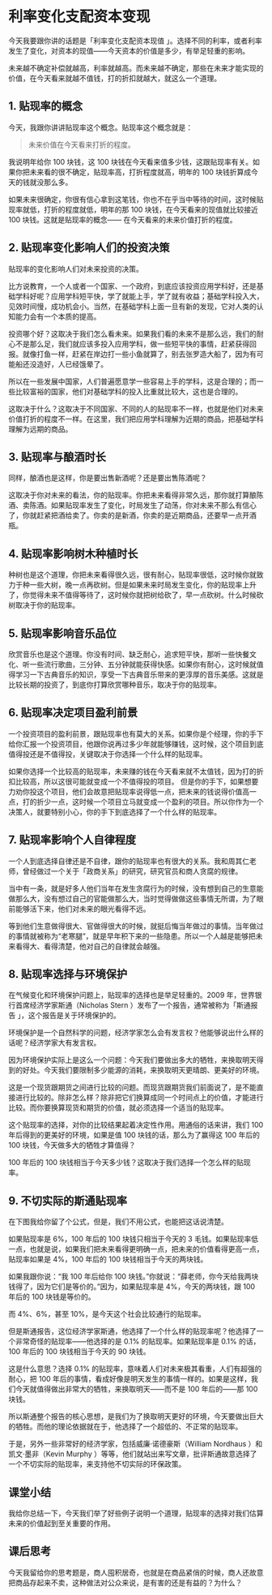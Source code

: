 # 利率变化支配资本变现
今天我要跟你讲的话题是「利率变化支配资本现值 」。选择不同的利率，或者利率发生了变化，对资本的现值——今天资本的价值是多少，有举足轻重的影响。

未来越不确定补偿就越高，利率就越高。而未来越不确定，那些在未来才能实现的价值，在今天看来就越不值钱，打的折扣就越大，就这么一个道理。

## 1. 贴现率的概念
今天，我跟你讲讲贴现率这个概念。贴现率这个概念就是：

> 未来价值在今天看来打折的程度。

我说明年给你 100 块钱，这 100 块钱在今天看来值多少钱，这跟贴现率有关。如果你把未来看的很不确定，贴现率高，打折程度就高，明年的 100 块钱折算成今天的钱就没那么多。

如果未来很确定，你很有信心拿到这笔钱，你也不在乎当中等待的时间，这时候贴现率就低，打折的程度就低，明年的那 100 块钱，在今天看来的现值就比较接近 100 块钱。这就是贴现率的概念—— 在今天看来的未来价值打折的程度。

## 2. 贴现率变化影响人们的投资决策
贴现率的变化影响人们对未来投资的决策。

比方说教育，一个人或者一个国家、一个政府，到底应该投资应用学科好，还是基础学科好呢？应用学科短平快，学了就能上手，学了就有收益；基础学科投入大，见效时间慢，成功机会小。当然，在基础学科上面一旦有新的发现，它对人类的认知能力会有一个本质的提高。

投资哪个好？这取决于我们怎么看未来。如果我们看的未来不是那么远，我们的耐心不是那么足，我们就应该多投入应用学科，做一些短平快的事情，赶紧获得回报。就像打鱼一样，赶紧在岸边打一些小鱼就算了，别去张罗造大船了，因为有可能船还没造好，人已经饿晕了。

所以在一些发展中国家，人们普遍愿意学一些容易上手的学科，这是合理的；而一些比较富裕的国家，他们对基础学科的投入比重就比较大，这也是合理的。

这取决于什么？这取决于不同国家、不同的人的贴现率不一样，也就是他们对未来价值打折的程度不一样。在这里，我们把应用学科理解为近期的商品，把基础学科理解为远期的商品。

## 3. 贴现率与酿酒时长
同样，酿酒也是这样，你是要出售新酒呢？还是要出售陈酒呢？

这取决于你对未来的看法，你的贴现率。你把未来看得非常久远，那你就打算酿陈酒、卖陈酒。如果贴现率发生了变化，时局发生了动荡，你对未来不那么有信心了，你就赶紧把酒给卖了。你卖的是新酒，你卖的是近期商品，还要早一点开酒瓶。

## 4. 贴现率影响树木种植时长
种树也是这个道理，你把未来看得很久远，很有耐心，贴现率很低，这时候你就致力于种一些大树，晚一点再砍树。但是如果未来时局发生变化，你的贴现率上升了，你觉得未来不值得等待了，这时候你就把树给砍了，早一点砍树。什么时候砍树取决于你的贴现率。 

## 5. 贴现率影响音乐品位
欣赏音乐也是这个道理。你没有时间、缺乏耐心，追求短平快，那听一些快餐文化、听一些流行歌曲，三分钟、五分钟就能获得快感。如果你有耐心，这时候就值得学习一下古典音乐的知识，享受一下古典音乐带来的更淳厚的音乐美感。这就是比较长期的投资了，到底你打算欣赏哪种音乐，取决于你的贴现率。 

## 6. 贴现率决定项目盈利前景
一个投资项目的盈利前景，跟贴现率也有莫大的关系。如果你是个经理，你的手下给你汇报一个投资项目，他跟你说再过多少年就能够赚钱，这时候，这个项目到底值得投还是不值得投，关键取决于你选择一个什么样的贴现率。

如果你选择一个比较高的贴现率，未来赚的钱在今天看来就不太值钱，因为打的折扣比较高，所以这很可能就变成一个不值得投的项目。
但是你的手下，如果想要力劝你投这个项目，他们会故意把贴现率说得低一点，把未来的钱说得价值高一点，打的折少一点，这时候一个项目立马就变成一个盈利的项目。所以你作为一个决策人，就要特别小心，你的手下到底选择了一个什么样的贴现率。

## 7. 贴现率影响个人自律程度
一个人到底选择自律还是不自律，跟你的贴现率也有很大的关系。我和周其仁老师，曾经做过一个关于「政商关系」的研究，研究官员和商人贪腐的规律。

当中有一条，就是好多人他们当年在发生贪腐行为的时候，没有想到自己的生意能做那么大，没有想过自己的官能做那么大，当时觉得做做这些事情无所谓，为了眼前能够活下来，他们对未来的眼光看得不远。

等到他们生意做得很大、官做得很大的时候，就挺后悔当年做过的事情。当年做过的事情就被称为“老寒腿”，就是早年积下来的一些隐患。所以一个人越是能够把未来看得大、看得清楚，他对自己的自律就会越强。

## 8. 贴现率选择与环境保护
在气候变化和环境保护问题上，贴现率的选择也是举足轻重的。2009 年，世界银行首席经济学家斯通（Nicholas Stern ）发布了一个报告，通常被称为「斯通报告 」，这个报告是关于环境保护的。

环境保护是一个自然科学的问题，经济学家怎么会有发言权？他能够说出什么样的话呢？经济学家大有发言权。

因为环境保护实际上是这么一个问题：今天我们要做出多大的牺牲，来换取明天得到的好处。今天我们要限制多少能源的消耗，来换取明天更晴朗、更美好的环境。

这是一个现货跟期货之间进行比较的问题。而现货跟期货我们前面说了，是不能直接进行比较的。除非怎么样？除非把它们换算成同一个时间点上的价值，才能进行比较。而你要换算现货和期货的价值，就必须选择一个适当的贴现率。

这个贴现率的选择，对你的比较结果起着决定性作用。用通俗的话来讲，我们 100 年后得到的更美好的环境，如果是值 100 块钱的话，那么为了赢得这 100 年后的 100 块钱，今天做多大的牺牲才算值得？

100 年后的 100 块钱相当于今天多少钱？这取决于我们选择一个怎么样的贴现率。

## 9. 不切实际的斯通贴现率
在下图我给你留了个公式，但是，我们不用公式，也能把这话说清楚。 
 
如果贴现率是 6%，100 年后的 100 块钱只相当于今天的 3 毛钱。如果贴现率低一点，也就是说，如果我们把未来看得更明确一点，把未来的价值看得更高一点，贴现率如果是 4%，100 年后的 100 块钱相当于今天的两块钱。

如果我跟你说：“我 100 年后给你 100 块钱。”你就说：“薛老师，你今天给我两块钱得了，因为它们是等价的。”因为，如果贴现率是 4%，今天的两块钱，跟 100 年后的 100 块钱是等价的。

而 4%、6%，甚至 10%，是今天这个社会比较通行的贴现率。

但是斯通报告，这位经济学家斯通，他选择了一个什么样的贴现率呢？他选择了一个非常奇怪的贴现率——他选择的是 0.1% 的贴现率。如果贴现率是 0.1% 的话，100 年后的 100 块钱相当于今天的 90 块钱。

这是什么意思？选择 0.1% 的贴现率，意味着人们对未来极其看重，人们有超强的耐心，把 100 年后的事情，看成好像是明天发生的事情一样的。如果是这样，我们今天就值得做出非常大的牺牲，来换取明天——而不是 100 年后的——那 100 块钱。

所以斯通整个报告的核心思想，是我们为了换取明天更好的环境，今天要做出巨大的牺牲。而他的理论依据就在于，他选择了一个超低的、不正常的贴现率。

于是，另外一些非常好的经济学家，包括威廉·诺德豪斯（William Nordhaus ）和凯文·墨非（Kevin Murphy ）等等，他们就站出来写文章，批评斯通故意选择了一个不切实际的贴现率，来支持他不切实际的环保政策。

## 课堂小结
我给你总结一下，今天我们举了好些例子说明一个道理，贴现率的选择对我们估算未来的价值起到至关重要的作用。 
## 课后思考
今天我留给你的思考题是，商人囤积居奇，也就是在商品紧俏的时候，商人还故意把商品存起来不卖，这种做法对公众来说，是有害的还是有益的？为什么？